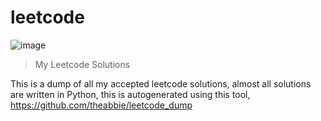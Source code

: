 # leetcode

![image](https://user-images.githubusercontent.com/17960677/163023814-113c3f1c-fa8e-47d7-a747-27b48fb25496.png)

> My Leetcode Solutions

This is a dump of all my accepted leetcode solutions, almost all solutions are written in Python, this is autogenerated using this tool, https://github.com/theabbie/leetcode_dump